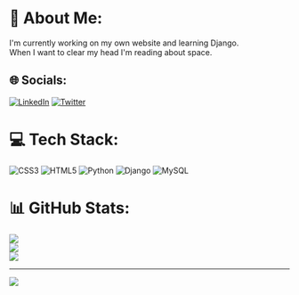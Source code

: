 # 💫 About Me:
I'm currently working on my own website and learning Django.<br>When I want to clear my head I'm reading about space.


## 🌐 Socials:
[![LinkedIn](https://img.shields.io/badge/LinkedIn-%230077B5.svg?logo=linkedin&logoColor=white)](https://linkedin.com/in/kacper-włodarczyk-449b62254) [![Twitter](https://img.shields.io/badge/Twitter-%231DA1F2.svg?logo=Twitter&logoColor=white)](https://twitter.com/Kacper95682155) 

# 💻 Tech Stack:
![CSS3](https://img.shields.io/badge/css3-%231572B6.svg?style=for-the-badge&logo=css3&logoColor=white) ![HTML5](https://img.shields.io/badge/html5-%23E34F26.svg?style=for-the-badge&logo=html5&logoColor=white) ![Python](https://img.shields.io/badge/python-3670A0?style=for-the-badge&logo=python&logoColor=ffdd54) ![Django](https://img.shields.io/badge/django-%23092E20.svg?style=for-the-badge&logo=django&logoColor=white) ![MySQL](https://img.shields.io/badge/mysql-%2300f.svg?style=for-the-badge&logo=mysql&logoColor=white)
# 📊 GitHub Stats:
![](https://github-readme-stats.vercel.app/api?username=DEENUU1&theme=dark&hide_border=false&include_all_commits=false&count_private=false)<br/>
![](https://github-readme-streak-stats.herokuapp.com/?user=DEENUU1&theme=dark&hide_border=false)<br/>
![](https://github-readme-stats.vercel.app/api/top-langs/?username=DEENUU1&theme=dark&hide_border=false&include_all_commits=false&count_private=false&layout=compact)

---
[![](https://visitcount.itsvg.in/api?id=DEENUU1&icon=2&color=12)](https://visitcount.itsvg.in)

<!-- Proudly created with GPRM ( https://gprm.itsvg.in ) -->
